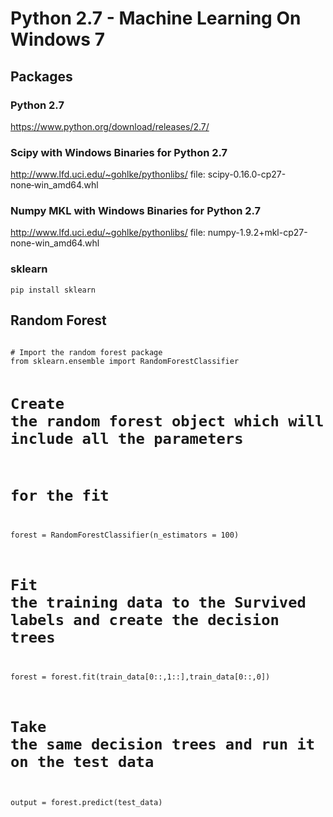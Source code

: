 # Python 2.7 - Machine Learning On Windows 7

## Packages

### Python 2.7
https://www.python.org/download/releases/2.7/

### Scipy with Windows Binaries for Python 2.7
http://www.lfd.uci.edu/~gohlke/pythonlibs/
file: scipy-0.16.0-cp27-none‑win_amd64.whl

### Numpy MKL with Windows Binaries for Python 2.7
http://www.lfd.uci.edu/~gohlke/pythonlibs/
file: numpy-1.9.2+mkl-cp27-none-win_amd64.whl

### sklearn
<code>pip install sklearn</code>

## Random Forest
<code>
# Import the random forest package
from sklearn.ensemble import RandomForestClassifier 

# Create the random forest object which will include all the parameters
# for the fit
forest = RandomForestClassifier(n_estimators = 100)

# Fit the training data to the Survived labels and create the decision trees
forest = forest.fit(train_data[0::,1::],train_data[0::,0])

# Take the same decision trees and run it on the test data
output = forest.predict(test_data)
</code>